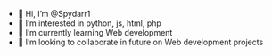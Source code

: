 - 👋 Hi, I’m @Spydarr1
- 👀 I’m interested in python, js, html, php
- 🌱 I’m currently learning Web development 
- 💞️ I’m looking to collaborate in future on Web development projects 


<!---
Spydarr1/Spydarr1 is a ✨ special ✨ repository because its `README.md` (this file) appears on your GitHub profile.
You can click the Preview link to take a look at your changes.
--->
